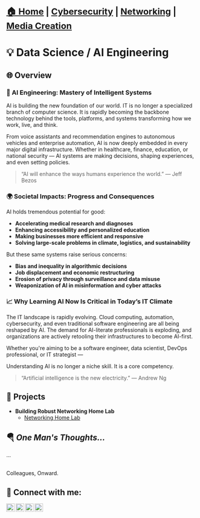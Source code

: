 

<h1>
  <sub>
    <a href="https://github.com/Komonodrg-portfolio">🏠️ Home</a> | 
    <a href="https://github.com/Komonodrg-portfolio/Cybersecurity">Cybersecurity</a> | 
    <a href="https://github.com/Komonodrg-portfolio/Networking">Networking</a> |  
    <a href="https://github.com/Komonodrg-portfolio/MediaCreation">Media Creation</a>
  </sub>
</h1>

# 💡 Data Science / AI Engineering

<h2>🌐 Overview</h2>

<h3>🤖 AI Engineering: Mastery of Intelligent Systems</h3>

AI is building the new foundation of our world.  IT is no longer a specialized branch of computer science. It is rapidly becoming the backbone technology behind the tools, platforms, and systems transforming how we work, live, and think.

From voice assistants and recommendation engines to autonomous vehicles and enterprise automation, AI is now deeply embedded in every major digital infrastructure. Whether in healthcare, finance, education, or national security — AI systems are making decisions, shaping experiences, and even setting policies.

>“AI will enhance the ways humans experience the world.”     — Jeff Bezos<br>

<h3>🌍 Societal Impacts: Progress and Consequences</h3> 

AI holds tremendous potential for good:

- <b>Accelerating medical research and diagnoses</b> 
- <b>Enhancing accessibility and personalized education</b>
- <b>Making businesses more efficient and responsive</b>
- <b>Solving large-scale problems in climate, logistics, and sustainability</b>

But these same systems raise serious concerns:

- <b>Bias and inequality in algorithmic decisions</b>
- <b>Job displacement and economic restructuring</b>
- <b>Erosion of privacy through surveillance and data misuse</b>
- <b>Weaponization of AI in misinformation and cyber attacks</b>

<h3>📈 Why Learning AI Now Is Critical in Today’s IT Climate</h3>

The IT landscape is rapidly evolving. Cloud computing, automation, cybersecurity, and even traditional software engineering are all being reshaped by AI. The demand for AI-literate professionals is exploding, and organizations are actively retooling their infrastructures to become AI-first.

Whether you're aiming to be a software engineer, data scientist, DevOps professional, or IT strategist —

Understanding AI is no longer a niche skill. It is a core competency.<br> 

>“Artificial intelligence is the new electricity.”   — Andrew Ng
<h2>📂 Projects</h2>

- <b>Building Robust Networking Home Lab</b>
  - [Networking Home Lab](https://github.com/joshmadakor1/Algorithms-Practice)
  
<h2>🪂 <em>One Man's Thoughts...</em></h2>
... 

<br>Colleagues, Onward.<br> 




<h2> 🤳 Connect with me:</h2>

[<img align="left" alt="JoshMadakor | YouTube" width="22px" src="https://cdn.jsdelivr.net/npm/simple-icons@v3/icons/youtube.svg" />][youtube]
[<img align="left" alt="JoshMadakor | Tik Tok" width="22px" src="https://cdn.jsdelivr.net/npm/simple-icons@v3/icons/tiktok.svg" />][tiktok]
[<img align="left" alt="JoshMadakor | LinkedIn" width="22px" src="https://cdn.jsdelivr.net/npm/simple-icons@v3/icons/linkedin.svg" />][linkedin]
[<img align="left" alt="JoshMadakor | Instagram" width="22px" src="https://cdn.jsdelivr.net/npm/simple-icons@v3/icons/instagram.svg" />][instagram]

[tiktok]: https://tiktok.com/joshmadakor
[youtube]: https://www.youtube.com/c/joshmadakor
[instagram]: https://www.instagram.com/joshmadakor/
[linkedin]: https://linkedin.com/in/joshmadakor

<!--
**joshmadakor1/joshmadakor1** is a ✨ _special_ ✨ repository because its `README.md` (this file) appears on your GitHub profile.

Here are some ideas to get you started:

- 🔭 I’m currently working on ...
- 🌱 I’m currently learning ...
- 👯 I’m looking to collaborate on ...
- 🤔 I’m looking for help with ...
- 💬 Ask me about ...
- 📫 How to reach me: ...
- 😄 Pronouns: ...
- ⚡ Fun fact: ...
-->

